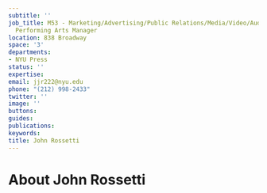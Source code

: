 ```yaml
---
subtitle: ''
job_title: M53 - Marketing/Advertising/Public Relations/Media/Video/Audio, Fine and
  Performing Arts Manager
location: 838 Broadway
space: '3'
departments:
- NYU Press
status: ''
expertise: 
email: jjr222@nyu.edu
phone: "(212) 998-2433"
twitter: ''
image: ''
buttons: 
guides: 
publications: 
keywords: 
title: John Rossetti
---
```


# About John Rossetti